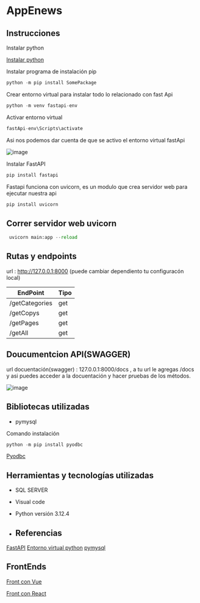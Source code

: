 # AppEnews

## Instrucciones

Instalar python

[Instalar python](https://www.python.org/downloads/)


Instalar programa de instalación pip

```python
python -m pip install SomePackage
```


Crear entorno virtual para instalar todo lo relacionado con fast Api

```python
python -m venv fastapi-env
```

Activar entorno virtual

```python
fastApi-env\Scripts\activate
```

Asi nos podemos dar cuenta de que se activo el entorno virtual fastApi

![image](https://github.com/AliciaGaona/appEnews/assets/99162884/0417f7f5-43fa-4268-b0da-49269e220785)


Instalar FastAPI

```python
pip install fastapi
```

Fastapi funciona con uvicorn, es un modulo que crea servidor web para ejecutar nuestra api

```python
pip install uvicorn
```


## Correr servidor web uvicorn

```python
 uvicorn main:app --reload
```

##  Rutas y endpoints 

url : http://127.0.0.1:8000 (puede cambiar dependiento tu configuracón local)

| EndPoint | Tipo | 
|----------|----------|
| /getCategories   | get  | 
| /getCopys   | get |
| /getPages    | get  |
| /getAll   | get  |


## Doucumentcion API(SWAGGER)

url docuentación(swagger) : 127.0.0.1:8000/docs , a tu url le agregas /docs y asi puedes acceder a la docuentación y hacer pruebas de los métodos.

![image](https://github.com/AliciaGaona/appEnews/assets/99162884/b9e82a9d-e657-4cc6-b729-28711803764e)


## Bibliotecas utilizadas

- pymysql


Comando instalación

```python
python -m pip install pyodbc
```

[Pyodbc](https://learn.microsoft.com/es-es/sql/connect/python/pyodbc/python-sql-driver-pyodbc?view=sql-server-ver16)


## Herramientas y tecnologías utilizadas

* SQL SERVER
* Visual code
* Python versión 3.12.4

* ## Referencias

[FastAPI](https://fastapi.tiangolo.com/)
[Entorno virtual python](https://docs.python.org/es/3/tutorial/venv.html#creating-virtual-environments)
[pymysql](https://pypi.org/project/PyMySQL/)

## FrontEnds

[Front con Vue](https://github.com/AliciaGaona/appEnewsFront)

[Front con React](https://github.com/AliciaGaona/appEnewsFrontwithReact)


